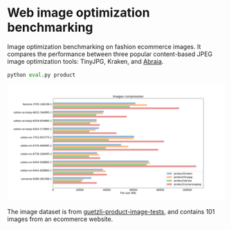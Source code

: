 # Web image optimization benchmarking

Image optimization benchmarking on fashion ecommerce images. It compares the 
performance between three popular content-based JPEG image optimization tools: 
TinyJPG, Kraken, and [Abraia](https://abraia.me/compressor/).

```python
python eval.py product
```

![performance comparison image optimization](figure.png)

The image dataset is from [guetzli-product-image-tests](
https://github.com/vinhlh/guetzli-product-image-tests/tree/master/images), and
contains 101 images from an ecommerce website.
